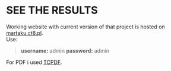 # SEE THE RESULTS
Working website with current version of that project is hosted on [martaku.ct8.pl](http://martaku.ct8.pl).\
Use:
> **username:** admin **password:** admin

For PDF i used [TCPDF](https://tcpdf.org).
